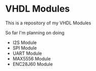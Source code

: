 VHDL Modules
============

This is a repository of my VHDL Modules

So far I'm planning on doing
* I2S Module
* SPI Module
* UART Module
* MAX5556 Module
* ENC28J60 Module
